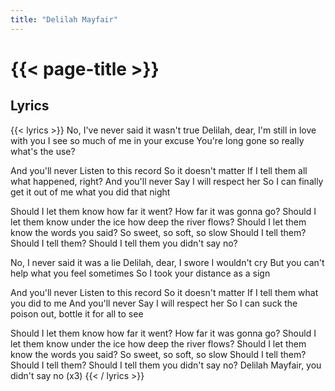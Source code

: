 ```yaml
---
title: "Delilah Mayfair"
---
```

# {{< page-title >}}

## Lyrics
{{< lyrics >}}
No, I've never said it wasn't true
Delilah, dear, I'm still in love with you
I see so much of me in your excuse
You're long gone so really what's the use?

And you'll never
Listen to this record
So it doesn't matter
If I tell them all what happened, right?
And you'll never
Say I will respect her
So I can finally get it out of me what you did that night

Should I let them know how far it went?
How far it was gonna go?
Should I let them know under the ice how deep the river flows?
Should I let them know the words you said?
So sweet, so soft, so slow
Should I tell them?
Should I tell them?
Should I tell them you didn't say no?

No, I never said it was a lie
Delilah, dear, I swore I wouldn't cry
But you can't help what you feel sometimes
So I took your distance as a sign

And you'll never
Listen to this record
So it doesn't matter
If I tell them what you did to me
And you'll never
Say I will respect her
So I can suck the poison out, bottle it for all to see

Should I let them know how far it went?
How far it was gonna go?
Should I let them know under the ice how deep the river flows?
Should I let them know the words you said?
So sweet, so soft, so slow
Should I tell them?
Should I tell them?
Should I tell them you didn't say no?
Delilah Mayfair, you didn't say no
(x3)
{{< / lyrics >}}
